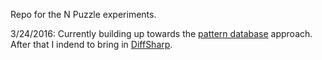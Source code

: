 Repo for the N Puzzle experiments.

3/24/2016: Currently building up towards the [pattern database](https://heuristicswiki.wikispaces.com/pattern+database) approach. After that I indend to bring in [DiffSharp](http://diffsharp.github.io/DiffSharp/).